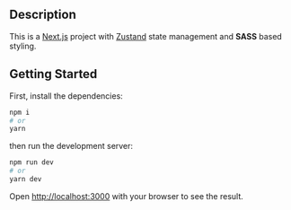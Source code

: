 ## Description

This is a [Next.js](https://nextjs.org/) project with [Zustand](https://github.com/pmndrs/zustand/tree/main) state management and **SASS** based styling.

## Getting Started

First, install the dependencies:

```bash
npm i
# or
yarn
```

then run the development server:

```bash
npm run dev
# or
yarn dev
```

Open [http://localhost:3000](http://localhost:3000) with your browser to see the result.
